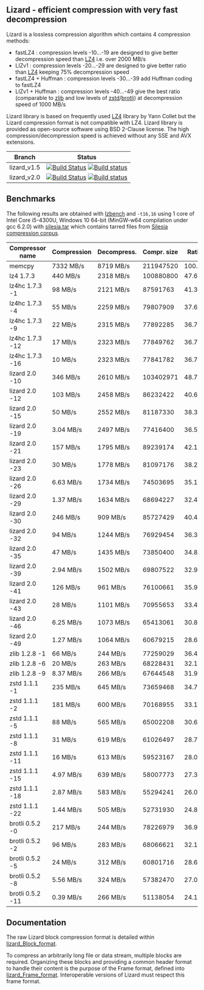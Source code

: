 Lizard - efficient compression with very fast decompression
--------------------------------------------------------

Lizard is a lossless compression algorithm which contains 4 compression methods:
- fastLZ4 : compression levels -10...-19 are designed to give better decompression speed than [LZ4] i.e. over 2000 MB/s
- LIZv1 : compression levels -20...-29 are designed to give better ratio than [LZ4] keeping 75% decompression speed
- fastLZ4 + Huffman : compression levels -30...-39 add Huffman coding to fastLZ4
- LIZv1 + Huffman : compression levels -40...-49 give the best ratio (comparable to [zlib] and low levels of [zstd]/[brotli]) at decompression speed of 1000 MB/s 

Lizard library is based on frequently used [LZ4] library by Yann Collet but the Lizard compression format is not compatible with LZ4.
Lizard library is provided as open-source software using BSD 2-Clause license.
The high compression/decompression speed is achieved without any SSE and AVX extensions.


|Branch      |Status   |
|------------|---------|
|lizard_v1.5    | [![Build Status][travis15Badge]][travisLink]    [![Build status][Appveyor15Badge]][AppveyorLink]     |
|lizard_v2.0    | [![Build Status][travis20Badge]][travisLink]    [![Build status][Appveyor20Badge]][AppveyorLink]     |

[travis15Badge]: https://travis-ci.org/inikep/lizard.svg?branch=lizard_v1.5 "Continuous Integration test suite"
[travis20Badge]: https://travis-ci.org/inikep/lizard.svg?branch=lizard_v2.0 "Continuous Integration test suite"
[travisLink]: https://travis-ci.org/inikep/lizard
[Appveyor15Badge]: https://ci.appveyor.com/api/projects/status/o0ib75nwokjiui36/branch/lizard_v1.5?svg=true "Visual test suite"
[Appveyor20Badge]: https://ci.appveyor.com/api/projects/status/o0ib75nwokjiui36/branch/lizard_v2.0?svg=true "Visual test suite"
[AppveyorLink]: https://ci.appveyor.com/project/inikep/lizard
[LZ4]: https://github.com/lz4/lz4
[zlib]: https://github.com/madler/zlib
[zstd]: https://github.com/facebook/zstd
[brotli]: https://github.com/google/brotli


Benchmarks
-------------------------

The following results are obtained with [lzbench](https://github.com/inikep/lzbench) and `-t16,16`
using 1 core of Intel Core i5-4300U, Windows 10 64-bit (MinGW-w64 compilation under gcc 6.2.0)
with [silesia.tar] which contains tarred files from [Silesia compression corpus](http://sun.aei.polsl.pl/~sdeor/index.php?page=silesia).

| Compressor name         | Compression| Decompress.| Compr. size | Ratio |
| ---------------         | -----------| -----------| ----------- | ----- |
| memcpy                  |  7332 MB/s |  8719 MB/s |   211947520 |100.00 |
| lz4 1.7.3               |   440 MB/s |  2318 MB/s |   100880800 | 47.60 |
| lz4hc 1.7.3 -1          |    98 MB/s |  2121 MB/s |    87591763 | 41.33 |
| lz4hc 1.7.3 -4          |    55 MB/s |  2259 MB/s |    79807909 | 37.65 |
| lz4hc 1.7.3 -9          |    22 MB/s |  2315 MB/s |    77892285 | 36.75 |
| lz4hc 1.7.3 -12         |    17 MB/s |  2323 MB/s |    77849762 | 36.73 |
| lz4hc 1.7.3 -16         |    10 MB/s |  2323 MB/s |    77841782 | 36.73 |
| lizard 2.0 -10             |   346 MB/s |  2610 MB/s |   103402971 | 48.79 |
| lizard 2.0 -12             |   103 MB/s |  2458 MB/s |    86232422 | 40.69 |
| lizard 2.0 -15             |    50 MB/s |  2552 MB/s |    81187330 | 38.31 |
| lizard 2.0 -19             |  3.04 MB/s |  2497 MB/s |    77416400 | 36.53 |
| lizard 2.0 -21             |   157 MB/s |  1795 MB/s |    89239174 | 42.10 |
| lizard 2.0 -23             |    30 MB/s |  1778 MB/s |    81097176 | 38.26 |
| lizard 2.0 -26             |  6.63 MB/s |  1734 MB/s |    74503695 | 35.15 |
| lizard 2.0 -29             |  1.37 MB/s |  1634 MB/s |    68694227 | 32.41 |
| lizard 2.0 -30             |   246 MB/s |   909 MB/s |    85727429 | 40.45 |
| lizard 2.0 -32             |    94 MB/s |  1244 MB/s |    76929454 | 36.30 |
| lizard 2.0 -35             |    47 MB/s |  1435 MB/s |    73850400 | 34.84 |
| lizard 2.0 -39             |  2.94 MB/s |  1502 MB/s |    69807522 | 32.94 |
| lizard 2.0 -41             |   126 MB/s |   961 MB/s |    76100661 | 35.91 |
| lizard 2.0 -43             |    28 MB/s |  1101 MB/s |    70955653 | 33.48 |
| lizard 2.0 -46             |  6.25 MB/s |  1073 MB/s |    65413061 | 30.86 |
| lizard 2.0 -49             |  1.27 MB/s |  1064 MB/s |    60679215 | 28.63 |
| zlib 1.2.8 -1           |    66 MB/s |   244 MB/s |    77259029 | 36.45 |
| zlib 1.2.8 -6           |    20 MB/s |   263 MB/s |    68228431 | 32.19 |
| zlib 1.2.8 -9           |  8.37 MB/s |   266 MB/s |    67644548 | 31.92 |
| zstd 1.1.1 -1           |   235 MB/s |   645 MB/s |    73659468 | 34.75 |
| zstd 1.1.1 -2           |   181 MB/s |   600 MB/s |    70168955 | 33.11 |
| zstd 1.1.1 -5           |    88 MB/s |   565 MB/s |    65002208 | 30.67 |
| zstd 1.1.1 -8           |    31 MB/s |   619 MB/s |    61026497 | 28.79 |
| zstd 1.1.1 -11          |    16 MB/s |   613 MB/s |    59523167 | 28.08 |
| zstd 1.1.1 -15          |  4.97 MB/s |   639 MB/s |    58007773 | 27.37 |
| zstd 1.1.1 -18          |  2.87 MB/s |   583 MB/s |    55294241 | 26.09 |
| zstd 1.1.1 -22          |  1.44 MB/s |   505 MB/s |    52731930 | 24.88 |
| brotli 0.5.2 -0         |   217 MB/s |   244 MB/s |    78226979 | 36.91 |
| brotli 0.5.2 -2         |    96 MB/s |   283 MB/s |    68066621 | 32.11 |
| brotli 0.5.2 -5         |    24 MB/s |   312 MB/s |    60801716 | 28.69 |
| brotli 0.5.2 -8         |  5.56 MB/s |   324 MB/s |    57382470 | 27.07 |
| brotli 0.5.2 -11        |  0.39 MB/s |   266 MB/s |    51138054 | 24.13 |

[silesia.tar]: https://drive.google.com/file/d/0BwX7dtyRLxThenZpYU9zLTZhR1k/view?usp=sharing


Documentation
-------------------------

The raw Lizard block compression format is detailed within [lizard_Block_format].

To compress an arbitrarily long file or data stream, multiple blocks are required.
Organizing these blocks and providing a common header format to handle their content
is the purpose of the Frame format, defined into [lizard_Frame_format].
Interoperable versions of Lizard must respect this frame format.

[lizard_Block_format]: doc/lizard_Block_format.md
[lizard_Frame_format]: doc/lizard_Frame_format.md

